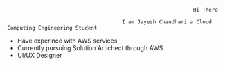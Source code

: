                                                                 Hi There

                                         I am Jayesh Chaudhari a Cloud Computing Engineering Student

- Have experince with AWS services
- Currently pursuing Solution Artichect through AWS
- UI/UX Designer


